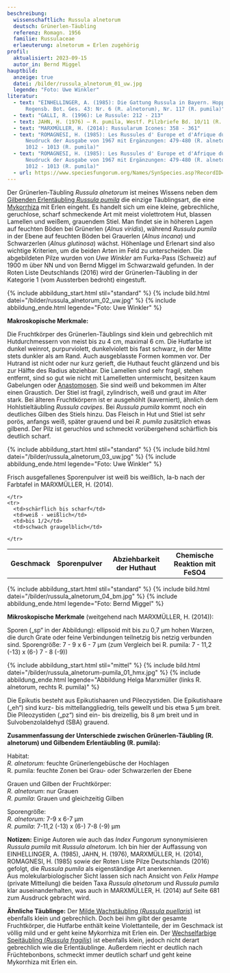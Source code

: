 ```yaml
---
beschreibung:
  wissenschaftlich: Russula alnetorum
  deutsch: Grünerlen-Täubling
  referenz: Romagn. 1956
  familie: Russulaceae
  erlaeuterung: alnetorum = Erlen zugehörig
profil:
  aktualisiert: 2023-09-15
  autor_in: Bernd Miggel
hauptbild:
  anzeige: true
  datei: /bilder/russula_alnetorum_01_uw.jpg
  legende: "Foto: Uwe Winkler"
literatur:
  - text: "EINHELLINGER, A. (1985): Die Gattung Russula in Bayern. Hoppea, Denkschr.
      Regensb. Bot. Ges. 43: Nr. 6 (R. alnetorum), Nr. 117 (R. pumila)"
  - text: "GALLI, R. (1996): Le Russule: 212 - 213"
  - text: JAHN, H. (1976) – R. pumila, Westf. Pilzbriefe Bd. 10/11 (R. pumila)
  - text: "MARXMÜLLER, H. (2014): Russularum Icones: 358 - 361"
  - text: "ROMAGNESI, H. (1985): Les Russules d' Europe et d'Afrique du Nord.
      Neudruck der Ausgabe von 1967 mit Ergänzungen: 479-480 (R. alnetorum),
      1012 - 1013 (R. pumila)"
  - text: "ROMAGNESI, H. (1985): Les Russules d' Europe et d'Afrique du Nord.
      Neudruck der Ausgabe von 1967 mit Ergänzungen: 479-480 (R. alnetorum),
      1012 - 1013 (R. pumila)"
  - url: https://www.speciesfungorum.org/Names/SynSpecies.asp?RecordID=305347
---
```

Der Grünerlen-Täubling *Russula alnetorum* ist meines Wissens neben dem [Gilbenden Erlentäubling *Russula pumila*](/pilze/russula-pumila-gilbender-erlentäubling) die einzige Täublingsart, die eine [Mykorrhiza](Mykorrhiza "Glossar") mit Erlen eingeht. Es handelt sich um eine kleine, gebrechliche, geruchlose, scharf schmeckende Art mit meist violettrotem Hut, blassen Lamellen und weißem, grauendem Stiel. Man findet sie in höheren Lagen auf feuchten Böden bei Grünerlen (*Alnus viridis*), während *Russula pumila* in der Ebene auf feuchten Böden bei Grauerlen (*Alnus incana*) und Schwarzerlen (*Alnus glutinosa*) wächst. Höhenlage und Erlenart sind also wichtige Kriterien, um die beiden Arten im Feld zu unterscheiden. Die abgebildeten Pilze wurden von *Uwe Winkler* am Furka-Pass (Schweiz) auf 1900 m über NN und von Bernd Miggel im Schwarzwald gefunden. In der Roten Liste Deutschlands (2016) wird der Grünerlen-Täubling in der Kategorie 1 (vom Aussterben bedroht) eingestuft.

{% include abbildung_start.html stil="standard" %}
{% include bild.html datei="/bilder/russula_alnetorum_02_uw.jpg" %}
{% include abbildung_ende.html legende="Foto: Uwe Winkler" %}

**Makroskopische Merkmale:**

Die Fruchtkörper des Grünerlen-Täublings sind klein und gebrechlich mit Hutdurchmessern von meist bis zu 4 cm, maximal 6 cm. Die Hutfarbe ist dunkel weinrot, purpurviolett, dunkelviolett bis fast schwarz, in der Mitte stets dunkler als am Rand. Auch ausgeblasste Formen kommen vor. Der Hutrand ist nicht oder nur kurz gerieft, die Huthaut feucht glänzend und bis zur Hälfte des Radius abziehbar. Die Lamellen sind sehr fragil, stehen entfernt, sind so gut wie nicht mit Lamelletten untermischt, besitzen kaum Gabelungen oder [Anastomosen](Anastomosen "Glossar"). Sie sind weiß und bekommen im Alter einen Graustich. Der Stiel ist fragil, zylindrisch, weiß und graut im Alter stark. Bei älteren Fruchtkörpern ist er ausgehöhlt (kaverniert), ähnlich dem Hohlstieltäubling *Russula cavipes*. Bei *Russula pumila* kommt noch ein deutliches Gilben des Stiels hinzu. Das Fleisch in Hut und Stiel ist sehr porös, anfangs weiß, später grauend und bei *R. pumila* zusätzlich etwas gilbend. Der Pilz ist geruchlos und schmeckt vorübergehend schärflich bis deutlich scharf.

{% include abbildung_start.html stil="standard" %}
{% include bild.html datei="/bilder/russula_alnetorum_03_uw.jpg" %}
{% include abbildung_ende.html legende="Foto: Uwe Winkler" %}

Frisch ausgefallenes Sporenpulver ist weiß bis weißlich, Ia-b nach der Farbtafel in MARXMÜLLER, H. (2014).

<div class="table-responsive">
  <table class="table taeubling">
    <tr>
      <th rowspan="2">Geschmack</th>
      <th rowspan="2">Sporenpulver</th>
      <th rowspan="2">Abziehbarkeit der Huthaut</th>
      <th colspan="3" class="text-center">Chemische Reaktion mit FeSO4</th>
    </tr>
    <tr>
      
      
    </tr>
    <tr>
      <td>schärflich bis scharf</td>
      <td>weiß - weißlich</td>
      <td>bis 1/2</td>
      <td>schwach graugelblich</td>
       
    </tr>
  </table>
</div>

{% include abbildung_start.html stil="standard" %}
{% include bild.html datei="/bilder/russula_alnetorum_04_bm.jpg" %}
{% include abbildung_ende.html legende="Foto: Bernd Miggel" %}

**Mikroskopische Merkmale** (weitgehend nach MARXMÜLLER, H. (2014)):

Sporen („sp“ in der Abbildung): ellipsoid mit bis zu 0,7 µm hohen Warzen, die durch Grate oder feine Verbindungen teilnetzig bis netzig verbunden sind. Sporengröße: 7 - 9 x 6 - 7 µm (zum Vergleich bei R. pumila:  7 - 11,2 (-13) x (6-) 7 - 8 (-9))

{% include abbildung_start.html stil="mittel" %}
{% include bild.html datei="/bilder/russula_alnetorum-pumila_01_hmx.jpg" %}
{% include abbildung_ende.html legende="Abbildung Helga Marxmüller (links R. alnetorum, rechts R. pumila)" %}

Die Epikutis besteht aus Epikutishaaren und Pileozystiden. Die Epikutishaare („eh“) sind kurz- bis mittellanggliedrig, teils gewellt und bis etwa 5 µm breit. Die Pileozystiden („pz“) sind ein- bis dreizellig, bis 8 µm breit und in Sulvobenzolaldehyd (SBA) grauend.

**Zusammenfassung der Unterschiede zwischen
Grünerlen-Täubling (R. alnetorum) und Gilbendem Erlentäubling (R. pumila):**

Habitat:\
*R. alnetorum:* feuchte Grünerlengebüsche der Hochlagen\
R. pumila: feuchte Zonen bei Grau- oder Schwarzerlen der Ebene

Grauen und Gilben der Fruchtkörper:\
*R. alnetorum*: nur Grauen\
*R. pumila*: Grauen und gleichzeitig Gilben

Sporengröße:\
*R. alnetorum:* 7-9 x 6-7 µm\
*R. pumila*: 7-11,2 (-13) x (6-) 7-8 (-9) µm

**Notizen:**
Einige Autoren wie auch das *Index Fungorum* synonymisieren *Russula pumila* mit *Russula alnetorum*. Ich bin hier der Auffassung von EINHELLINGER, A. (1985), JAHN, H. (1976), MARXMÜLLER, H. (2014), ROMAGNESI, H. (1985) sowie der Roten Liste Pilze Deutschlands (2016) gefolgt, die *Russula pumila* als eigenständige Art anerkennen.\
Aus molekularbiologischer Sicht lassen sich nach Ansicht von *Felix Hampe* (private Mitteilung) die beiden Taxa *Russula alnetorum* und *Russula pumila* klar auseinanderhalten, was auch in MARXMÜLLER, H. (2014) auf Seite 681 zum Ausdruck gebracht wird.

**Ähnliche Täublinge:**
Der [Milde Wachstäubling (*Russula puellaris*)](/pilze/russula-puellaris-milder-wachstäubling-mädchentäubling) ist ebenfalls klein und gebrechlich. Doch bei ihm gilbt der gesamte Fruchtkörper, die Hutfarbe enthält keine Violettanteile, der im Geschmack ist völlig mild und er geht keine Mykorrhiza mit Erlen ein.
Der [Wechselfarbige Speitäubling (*Russula fragilis*)](/pilze/russula-fragilis-wechselfarbiger-speitäubling) ist ebenfalls klein, jedoch nicht derart gebrechlich wie die Erlentäublinge. Außerdem riecht er deutlich nach Früchtebonbons, schmeckt immer deutlich scharf und geht keine Mykorrhiza mit Erlen ein.
